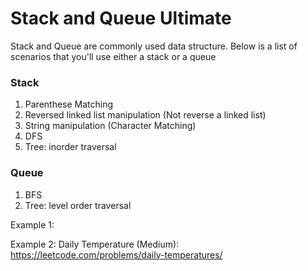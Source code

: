 # Stack and Queue Ultimate

Stack and Queue are commonly used data structure. Below is a list of scenarios that you'll use either a stack or a queue



### Stack

1. Parenthese Matching
2. Reversed linked list manipulation (Not reverse a linked list)
3. String manipulation (Character Matching)
4. DFS
5. Tree: inorder traversal

### Queue

1. BFS
2. Tree: level order traversal



Example 1: 

Example 2: Daily Temperature (Medium): https://leetcode.com/problems/daily-temperatures/



